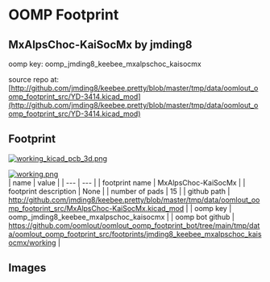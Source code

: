 # OOMP Footprint  
## MxAlpsChoc-KaiSocMx  by jmding8  
  
oomp key: oomp_jmding8_keebee_mxalpschoc_kaisocmx  
  
source repo at: [http://github.com/jmding8/keebee.pretty/blob/master/tmp/data/oomlout_oomp_footprint_src/YD-3414.kicad_mod](http://github.com/jmding8/keebee.pretty/blob/master/tmp/data/oomlout_oomp_footprint_src/YD-3414.kicad_mod)  
## Footprint  
  
[![working_kicad_pcb_3d.png](working_kicad_pcb_3d_600.png)](working_kicad_pcb_3d.png)  
  
[![working.png](working_600.png)](working.png)  
| name | value | 
| --- | --- | 
| footprint name | MxAlpsChoc-KaiSocMx | 
| footprint description | None | 
| number of pads | 15 | 
| github path | http://github.com/jmding8/keebee.pretty/blob/master/tmp/data/oomlout_oomp_footprint_src/MxAlpsChoc-KaiSocMx.kicad_mod | 
| oomp key | oomp_jmding8_keebee_mxalpschoc_kaisocmx | 
| oomp bot github | https://github.com/oomlout/oomlout_oomp_footprint_bot/tree/main/tmp/data/oomlout_oomp_footprint_src/footprints/jmding8_keebee_mxalpschoc_kaisocmx/working | 
## Images  
